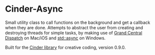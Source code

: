 Cinder-Async
============

Small utility class to call functions on the background and get a callback when they are done. Attempts to abstract the user from creating and destroying threads for simple tasks, by making use of [Grand Central Dispatch](https://developer.apple.com/library/ios/documentation/Performance/Reference/GCD_libdispatch_Ref/) on Mac/iOS and [std::async](http://en.cppreference.com/w/cpp/thread/async) on Windows.

Built for the [Cinder library](https://github.com/cinder/Cinder) for creative coding, version 0.9.0.
